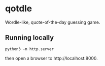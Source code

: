 # qotdle

Wordle-like, quote-of-the-day guessing game.

## Running locally

```shell
python3 -m http.server
```

then open a browser to http://localhost:8000.


